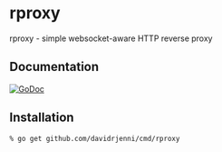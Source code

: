 # rproxy

rproxy - simple websocket-aware HTTP reverse proxy

## Documentation

[![GoDoc](https://godoc.org/github.com/davidrjenni/cmd/rproxy?status.svg)](https://godoc.org/github.com/davidrjenni/cmd/rproxy)

## Installation

```
% go get github.com/davidrjenni/cmd/rproxy
```
